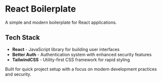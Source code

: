 # React Boilerplate

A simple and modern boilerplate for React applications.

## Tech Stack

- **React** - JavaScript library for building user interfaces
- **Better Auth** - Authentication system with enhanced security features
- **TailwindCSS** - Utility-first CSS framework for rapid styling

Built for quick project setup with a focus on modern development practices and security.
